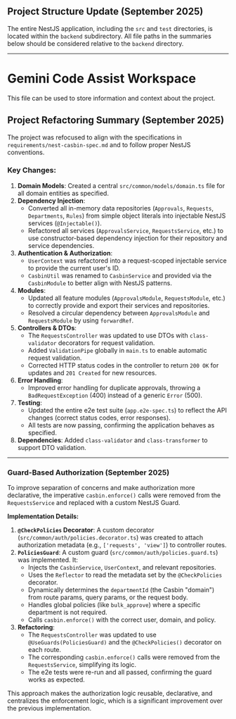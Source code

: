## Project Structure Update (September 2025)

The entire NestJS application, including the `src` and `test` directories, is located within the `backend` subdirectory. All file paths in the summaries below should be considered relative to the `backend` directory.

---

# Gemini Code Assist Workspace

This file can be used to store information and context about the project.

## Project Refactoring Summary (September 2025)

The project was refocused to align with the specifications in `requirements/nest-casbin-spec.md` and to follow proper NestJS conventions.

### Key Changes:

1.  **Domain Models**: Created a central `src/common/models/domain.ts` file for all domain entities as specified.
2.  **Dependency Injection**:
    *   Converted all in-memory data repositories (`Approvals`, `Requests`, `Departments`, `Rules`) from simple object literals into injectable NestJS services (`@Injectable()`).
    *   Refactored all services (`ApprovalsService`, `RequestsService`, etc.) to use constructor-based dependency injection for their repository and service dependencies.
3.  **Authentication & Authorization**:
    *   `UserContext` was refactored into a request-scoped injectable service to provide the current user's ID.
    *   `CasbinUtil` was renamed to `CasbinService` and provided via the `CasbinModule` to better align with NestJS patterns.
4.  **Modules**:
    *   Updated all feature modules (`ApprovalsModule`, `RequestsModule`, etc.) to correctly provide and export their services and repositories.
    *   Resolved a circular dependency between `ApprovalsModule` and `RequestsModule` by using `forwardRef`.
5.  **Controllers & DTOs**:
    *   The `RequestsController` was updated to use DTOs with `class-validator` decorators for request validation.
    *   Added `ValidationPipe` globally in `main.ts` to enable automatic request validation.
    *   Corrected HTTP status codes in the controller to return `200 OK` for updates and `201 Created` for new resources.
6.  **Error Handling**:
    *   Improved error handling for duplicate approvals, throwing a `BadRequestException` (400) instead of a generic `Error` (500).
7.  **Testing**:
    *   Updated the entire e2e test suite (`app.e2e-spec.ts`) to reflect the API changes (correct status codes, error responses).
    *   All tests are now passing, confirming the application behaves as specified.
8.  **Dependencies**: Added `class-validator` and `class-transformer` to support DTO validation.

---

### Guard-Based Authorization (September 2025)

To improve separation of concerns and make authorization more declarative, the imperative `casbin.enforce()` calls were removed from the `RequestsService` and replaced with a custom NestJS Guard.

**Implementation Details:**

1.  **`@CheckPolicies` Decorator**: A custom decorator (`src/common/auth/policies.decorator.ts`) was created to attach authorization metadata (e.g., `['requests', 'view']`) to controller routes.
2.  **`PoliciesGuard`**: A custom guard (`src/common/auth/policies.guard.ts`) was implemented. It:
    *   Injects the `CasbinService`, `UserContext`, and relevant repositories.
    *   Uses the `Reflector` to read the metadata set by the `@CheckPolicies` decorator.
    *   Dynamically determines the `departmentId` (the Casbin "domain") from route params, query params, or the request body.
    *   Handles global policies (like `bulk_approve`) where a specific department is not required.
    *   Calls `casbin.enforce()` with the correct user, domain, and policy.
3.  **Refactoring**:
    *   The `RequestsController` was updated to use `@UseGuards(PoliciesGuard)` and the `@CheckPolicies()` decorator on each route.
    *   The corresponding `casbin.enforce()` calls were removed from the `RequestsService`, simplifying its logic.
    *   The e2e tests were re-run and all passed, confirming the guard works as expected.

This approach makes the authorization logic reusable, declarative, and centralizes the enforcement logic, which is a significant improvement over the previous implementation.
